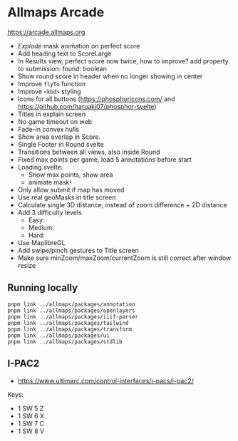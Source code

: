 # Allmaps Arcade

https://arcade.allmaps.org

- _Explode_ mask animation on perfect score
- Add heading text to ScoreLarge
- In Results view, perfect score now twice, how to improve? add property to submission: found: boolean
- Show round score in header when no longer showing in center
- Improve `flyTo` function
- Improve `<kbd>` styling
- Icons for all buttons (https://phosphoricons.com/ and https://github.com/haruaki07/phosphor-svelte)
- Titles in explain screen
- No game timeout on web
- Fade-in convex hulls
- Show area overlap in Score.
- Single Footer in Round.svelte
- Transitions between all views, also inside Round
- Fixed max points per game, load 5 annotations before start
- Loading.svelte:
  - Show max points, show area
  - animate mask!
- Only allow submit if map has moved
- Use real geoMasks in title screen
- Calculate single 3D distance, instead of zoom difference + 2D distance
- Add 3 difficulty levels
  - Easy:
  - Medium:
  - Hard:
- Use MaplibreGL
- Add swipe/pinch gestures to Title screen
- Make sure minZoom/maxZoom/currentZoom is still correct after window resize

## Running locally

    pnpm link ../allmaps/packages/annotation
    pnpm link ../allmaps/packages/openlayers
    pnpm link ../allmaps/packages/iiif-parser
    pnpm link ../allmaps/packages/tailwind
    pnpm link ../allmaps/packages/transform
    pnpm link ../allmaps/packages/ui
    pnpm link ../allmaps/packages/stdlib

## I-PAC2

- https://www.ultimarc.com/control-interfaces/i-pacs/i-pac2/

Keys:

- 1 SW 5 Z
- 1 SW 6 X
- 1 SW 7 C
- 1 SW 8 V
